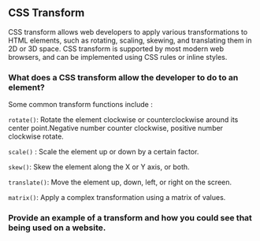 ## CSS Transform
CSS transform allows web developers to apply various transformations to HTML elements, such as rotating, scaling, skewing, and translating them in 2D or 3D space. CSS transform is supported by most modern web browsers, and can be implemented using CSS rules or inline styles. 

### What does a CSS transform allow the developer to do to an element?

Some common transform functions include : 

`rotate()`:  Rotate the element clockwise or counterclockwise around its center point.Negative number counter clockwise, positive number clockwise rotate.

`scale()` : Scale the element up or down by a certain factor.

`skew()`: Skew the element along the X or Y axis, or both.

`translate()`: Move the element up, down, left, or right on the screen.

`matrix()`: Apply a complex transformation using a matrix of values.

### Provide an example of a transform and how you could see that being used on a website.

